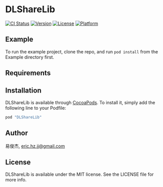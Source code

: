 # DLShareLib

[![CI Status](http://img.shields.io/travis/易俊杰/DLShareLib.svg?style=flat)](https://travis-ci.org/易俊杰/DLShareLib)
[![Version](https://img.shields.io/cocoapods/v/DLShareLib.svg?style=flat)](http://cocoapods.org/pods/DLShareLib)
[![License](https://img.shields.io/cocoapods/l/DLShareLib.svg?style=flat)](http://cocoapods.org/pods/DLShareLib)
[![Platform](https://img.shields.io/cocoapods/p/DLShareLib.svg?style=flat)](http://cocoapods.org/pods/DLShareLib)

## Example

To run the example project, clone the repo, and run `pod install` from the Example directory first.

## Requirements

## Installation

DLShareLib is available through [CocoaPods](http://cocoapods.org). To install
it, simply add the following line to your Podfile:

```ruby
pod "DLShareLib"
```

## Author

易俊杰, eric.hz.jj@gmail.com

## License

DLShareLib is available under the MIT license. See the LICENSE file for more info.
